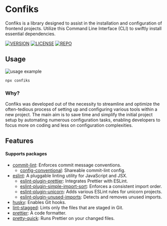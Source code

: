 # Confiks

Confiks is a library designed to assist in the installation and configuration of frontend projects. Utilize this Command
Line Interface (CLI) to swiftly install essential dependencies.

[![VERSION](https://img.shields.io/npm/v/confiks)][confiksNpm]
[![LICENSE](https://img.shields.io/npm/l/confiks)](LICENSE)
[![REPO](https://img.shields.io/badge/repo-GITHUB-blue)][confiksRepo]

## Usage

![usage example][confiksDemo]

```shell
npx confiks
```

### Why?

Confiks was developed out of the necessity to streamline and optimize the often-tedious process of setting up and configuring various tools within a new project. The main aim is to save time and simplify the initial project setup by automating numerous configuration tasks, enabling developers to focus more on coding and less on configuration complexities.

## Features

#### Supports packages

- [commit-lint][commit-lint]: Enforces commit message conventions.
  - [config-conventional][config-conventional]: Shareable commit-lint config.
- [eslint][eslint]: A pluggable linting utility for JavaScript and JSX.
  - [eslint-plugin-prettier][eslint-plugin-prettier]: Integrates Prettier with ESLint.
  - [eslint-plugin-simple-import-sort][eslint-plugin-simple-import-sort]: Enforces a consistent import order.
  - [eslint-plugin-unicorn][eslint-plugin-unicorn]: Adds various ESLint rules for unicorn projects.
  - [eslint-plugin-unused-imports][eslint-plugin-unused-imports]: Detects and removes unused imports.
- [husky][husky]: Enables Git hooks.
- [lint-stagged][lint-stagged]: Lints only the files that are staged in Git.
- [prettier][prettier]: A code formatter.
- [pretty-quick][pretty-quick]: Runs Prettier on your changed files.

[confiksNpm]: https://www.npmjs.com/package/confiks
[confiksRepo]: https://github.com/Kordrad/Confiks
[confiksDemo]: https://github.com/Kordrad/Confiks/blob/master/readme/demo.gif?raw=true
[commit-lint]: https://commitlint.js.org/
[config-conventional]: https://www.npmjs.com/package/@commitlint/config-conventional
[eslint]: https://eslint.org/
[eslint-plugin-prettier]: https://github.com/prettier/eslint-plugin-prettier
[eslint-plugin-simple-import-sort]: https://github.com/lydell/eslint-plugin-simple-import-sort
[eslint-plugin-unicorn]: https://github.com/sindresorhus/eslint-plugin-unicorn
[eslint-plugin-unused-imports]: https://github.com/sweepline/eslint-plugin-unused-imports
[husky]: https://typicode.github.io/husky/
[lint-stagged]: https://github.com/lint-staged/lint-staged
[prettier]: https://prettier.io/
[pretty-quick]: https://github.com/azz/pretty-quick
